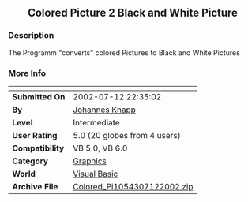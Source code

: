﻿<div align="center">

## Colored Picture 2 Black and White Picture


</div>

### Description

The Programm "converts" colored Pictures to Black and White Pictures
 
### More Info
 


<span>             |<span>
---                |---
**Submitted On**   |2002-07-12 22:35:02
**By**             |[Johannes Knapp](https://github.com/Planet-Source-Code/PSCIndex/blob/master/ByAuthor/johannes-knapp.md)
**Level**          |Intermediate
**User Rating**    |5.0 (20 globes from 4 users)
**Compatibility**  |VB 5\.0, VB 6\.0
**Category**       |[Graphics](https://github.com/Planet-Source-Code/PSCIndex/blob/master/ByCategory/graphics__1-46.md)
**World**          |[Visual Basic](https://github.com/Planet-Source-Code/PSCIndex/blob/master/ByWorld/visual-basic.md)
**Archive File**   |[Colored\_Pi1054307122002\.zip](https://github.com/Planet-Source-Code/johannes-knapp-colored-picture-2-black-and-white-picture__1-36845/archive/master.zip)








